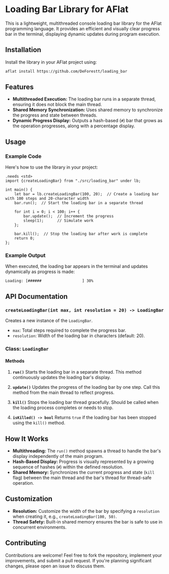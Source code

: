 # Loading Bar Library for AFlat

This is a lightweight, multithreaded console loading bar library for the AFlat programming language. It provides an efficient and visually clear progress bar in the terminal, displaying dynamic updates during program execution.

## Installation

Install the library in your AFlat project using:

```bash
aflat install https://github.com/DeForestt/loading_bar
```

## Features

- **Multithreaded Execution:** The loading bar runs in a separate thread, ensuring it does not block the main thread.
- **Shared Memory Synchronization:** Uses shared memory to synchronize the progress and state between threads.
- **Dynamic Progress Display:** Outputs a hash-based (`#`) bar that grows as the operation progresses, along with a percentage display.

## Usage

### Example Code

Here's how to use the library in your project:

```aflat
.needs <std>
import {createLoadingBar} from "./src/loading_bar" under lb;

int main() {
    let bar = lb.createLoadingBar(100, 20);  // Create a loading bar with 100 steps and 20-character width
    bar.run();  // Start the loading bar in a separate thread

    for int i = 0; i < 100; i++ {
        bar.update();  // Increment the progress
        sleep(1);      // Simulate work
    };

    bar.kill();  // Stop the loading bar after work is complete
    return 0;
};
```

### Example Output

When executed, the loading bar appears in the terminal and updates dynamically as progress is made:

```
Loading: [######                  ] 30%
```

## API Documentation

### `createLoadingBar(int max, int resolution = 20) -> LoadingBar`
Creates a new instance of the `LoadingBar`.

- `max`: Total steps required to complete the progress bar.
- `resolution`: Width of the loading bar in characters (default: 20).

### Class: `LoadingBar`

#### Methods

1. **`run()`**
   Starts the loading bar in a separate thread. This method continuously updates the loading bar's display.

2. **`update()`**
   Updates the progress of the loading bar by one step. Call this method from the main thread to reflect progress.

3. **`kill()`**
   Stops the loading bar thread gracefully. Should be called when the loading process completes or needs to stop.

4. **`isKilled() -> bool`**
   Returns `true` if the loading bar has been stopped using the `kill()` method.

## How It Works

- **Multithreading:** The `run()` method spawns a thread to handle the bar's display independently of the main program.
- **Hash-Based Display:** Progress is visually represented by a growing sequence of hashes (`#`) within the defined resolution.
- **Shared Memory:** Synchronizes the current progress and state (`kill` flag) between the main thread and the bar's thread for thread-safe operation.

## Customization

- **Resolution:** Customize the width of the bar by specifying a `resolution` when creating it, e.g., `createLoadingBar(100, 50)`.
- **Thread Safety:** Built-in shared memory ensures the bar is safe to use in concurrent environments.

## Contributing

Contributions are welcome! Feel free to fork the repository, implement your improvements, and submit a pull request. If you're planning significant changes, please open an issue to discuss them.
